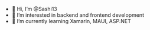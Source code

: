 - 👋 Hi, I’m @Sashi13
- 👀 I’m interested in backend and frontend development
- 🌱 I’m currently learning Xamarin, MAUI, ASP.NET


<!---
Sashi13/Sashi13 is a ✨ special ✨ repository because its `README.md` (this file) appears on your GitHub profile.
You can click the Preview link to take a look at your changes.
--->
